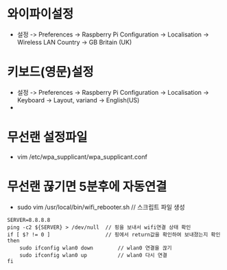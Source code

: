 # 와이파이설정
  - 설정 -> Preferences -> Raspberry Pi Configuration -> Localisation -> Wireless LAN Country -> GB Britain (UK)

# 키보드(영문)설정
  - 설정 -> Preferences -> Raspberry Pi Configuration -> Localisation -> Keyboard -> Layout, variand -> English(US)
  - 
# 무선랜 설정파일
  - vim /etc/wpa_supplicant/wpa_supplicant.conf

# 무선랜 끊기면 5분후에 자동연결
  - sudo vim /usr/local/bin/wifi_rebooter.sh // 스크립트 파일 생성
```
SERVER=8.8.8.8
ping -c2 ${SERVER} > /dev/null  // 핑을 보내서 wifi연결 상태 확인
if [ $? != 0 ]                  // 핑에서 return값을 확인하여 보내졌는지 확인
then
    sudo ifconfig wlan0 down        // wlan0 연결을 끊기
    sudo ifconfig wlan0 up          // wlan0 다시 연결
fi 
```
